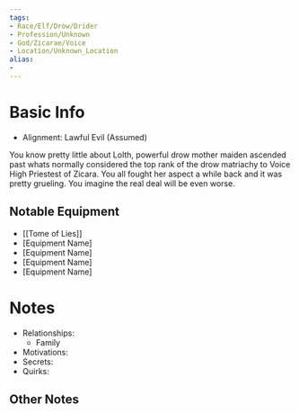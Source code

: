 ```yaml
---
tags:
- Race/Elf/Drow/Drider
- Profession/Unknown
- God/Zicarae/Voice
- Location/Unknown_Location
alias:
- 
---
```

# Basic Info
- Alignment: Lawful Evil (Assumed)

You know pretty little about Lolth, powerful drow mother maiden ascended past whats normally considered the top rank of the drow matriachy to Voice High Priestest of Zicara. You all fought her aspect a while back and it was pretty grueling. You imagine the real deal will be even worse.


## Notable Equipment
- [[Tome of Lies]]
- [Equipment Name]
- [Equipment Name]
- [Equipment Name]
- [Equipment Name]

# Notes
- Relationships: 
	- Family
- Motivations: 
- Secrets: 
- Quirks: 

## Other Notes


